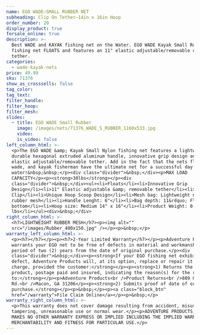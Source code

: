 ```yaml
---
name: EGO WADE—SMALL RUBBER NET
subheading: Clip On Tether—14in x 16in Hoop
order_number: 20
display_product: true
forsale_online: true
description: >-
  Best WADE and KAYAK fishing net on the Water. EGO WADE Kayak Small Rubber
  fishing net FLOATS and features an 11" elastic adjustable/removable clip on
  tether.
categories:
  - wade-kayak-nets
price: 49.99
sku: 71376
show_as_crosssells: false
tag_color:
tag_text:
filter_handle:
filter_hoop:
filter_mesh:
slides:
  - title: EGO WADE Small Rubber
    image: /images/nets/71376_WADE_S_RUBBER_1160x533.jpg
    video:
    is_video: false
left_column_html: >-
  <p>The EGO WADE &amp; Kayak Small Nylon fishing net features a lightweight and
  durable hexagonal extruded aluminum handle, innovative grip design and an 11"
  elastic adjustable/removable tether. Add in the fact that the nets float,
  wade, and kayak fisherman have the ultimate net for a successful day on the
  water!&nbsp;&nbsp;</p><div class="divider">&nbsp;</div><p>MAX LOAD
  CAPACITY</p><p><strong>30lbs</strong></p><div
  class="divider">&nbsp;</div><ul><li>Floats</li><li>Innovative Grip
  Design</li><li>11" Elastic adjustable &amp; removable tether</li><li>Aluminum
  Clip</li><li>Unique Hoop Scoop Design</li><li>Mesh bag: Lightweight non-tangle
  rubber mesh</li><li>Handle Lenght: 6"</li><li>Bag depth: 11&rdquo; Flat
  bottom</li><li>Hoop size: Medium 14" x 16"</li><li>Product Weight: 0.95
  lbs</li></ul><div>&nbsp;</div>
right_column_html: >-
  <h7>LIGHTWEIGHT RUBBER MESH</h7><p><img alt=""
  src="/images/Rubber_400x150.jpg" /></p><p>&nbsp;</p>
warranty_left_column_html: >-
  <p><h7></h7></p><p><h7>2-Year Limited Warranty</h7></p><p>Adventure Products
  warrants your EGO net to be free of defects in material and workmanship for a
  period of two (2) years from the date of original purchase.</p><div
  class="divider">&nbsp;</div><p><strong>If your EGO fishing net exhibits such a
  defect, Adventure Products will, at its option, replace or repair it without
  charge, provided the customer:</strong></p><p><strong>1) Returns the defective
  product, postage paid and insured, indicating the reason(s) for the return
  to:</strong></p><p>Adventure Products<br />Product Returns<br />889 Guy Paine
  Rd.<br />Macon, GA 31206</p><p><strong>2) Submits proof of date of original
  purchase.</strong></p><p>&nbsp;</p><p><a class="block_btn"
  href="/warranty">File Claim Online</a></p><p>&nbsp;</p>
warranty_right_column_html: >-
  <p>This warranty does not cover damage resulting from accident, misuse, abuse,
  tampering, unreasonable use or normal wear.</p><p>ADVENTURE PRODUCTS, INC.
  MAKES NO OTHER WARRANTY EXPRESS OR IMPLIED INCLUDING THE IMPLIED WARRANTIES OF
  MERCHANTABILITY AND FITNESS FOR PARTICULAR USE.</p>
---
```

